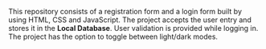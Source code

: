 This repository consists of a registration form and a login form built by using HTML, CSS and JavaScript. The project accepts the user entry and stores it in the **Local Database**. User validation is provided while logging in. The project has the option to toggle between light/dark modes.
